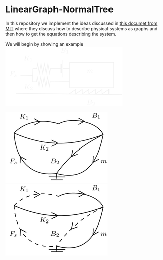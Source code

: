 # LinearGraph-NormalTree

In this repository we implement the ideas discussed in [this documet from MIT](https://web.mit.edu/2.151/www/Handouts/EqFormulation.pdf) where they discuss how to describe physical systems as graphs and then how to get the equations describing the system. <br> 

We will begin by showing an example <br>
<picture>
  <source media="(prefers-color-scheme: dark)" srcset="/assets/tests/test17/fig17_light.svg" >
  <img alt="Figure 17'" src="/assets/tests/test17/fig17.svg">
</picture>


<picture>
  <source media="(prefers-color-scheme: dark)" srcset="/assets/tests/test17/graph17_light.svg" >
  <img alt="Graph 17'" src="/assets/tests/test17/graph17_light.svg">
</picture>

<picture>
  <source media="(prefers-color-scheme: dark)" srcset="/assets/tests/test17/tree17_light.svg" >
  <img alt="Normal Tree 17'" src="/assets/tests/test17/tree17.svg">
</picture>

